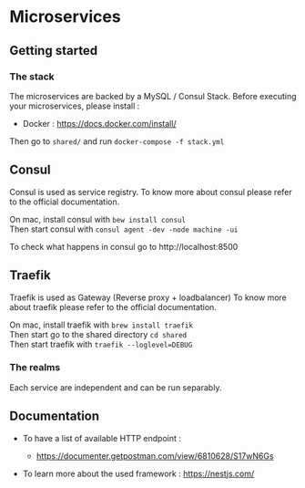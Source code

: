 # Microservices

## Getting started

### The stack
The microservices are backed by a MySQL / Consul Stack.
Before executing your microservices, please install :
 - Docker : https://docs.docker.com/install/
 
Then go to `shared/` and run `docker-compose -f stack.yml`

## Consul
Consul is used as service registry. 
To know more about consul please refer to the official documentation.

On mac, install consul with `bew install consul`  
Then start consul with `consul agent -dev -node machine -ui`  

To check what happens in consul go to http://localhost:8500

## Traefik
Traefik is used as Gateway (Reverse proxy + loadbalancer)
To know more about traefik please refer to the official documentation.

On mac, install traefik with `brew install traefik`  
Then start go to the shared directory `cd shared`  
Then start traefik with `traefik --loglevel=DEBUG`

### The realms
Each service are independent and can be run separably.

## Documentation
- To have a list of available HTTP endpoint :
    - https://documenter.getpostman.com/view/6810628/S17wN6Gs
    
- To learn more about the used framework : https://nestjs.com/

